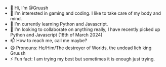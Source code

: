 - 👋 Hi, I’m @Gruush
- 👀 I’m interested in gaming and coding. I like to take care of my body and mind.
- 🌱 I’m currently learning Python and Javascript.
- 💞️ I’m looking to collaborate on anything really, I have recently picked up Python and Javascript (18th of March 2024)
- 📫 How to reach me, call me maybe? 
- 😄 Pronouns: He/Him/The destroyer of Worlds, the undead lich king Gruush
- ⚡ Fun fact: I am trying my best but sometimes it is enough just trying.

<!---
Gruush/Gruush is a ✨ special ✨ repository because its `README.md` (this file) appears on your GitHub profile.
You can click the Preview link to take a look at your changes.
--->
